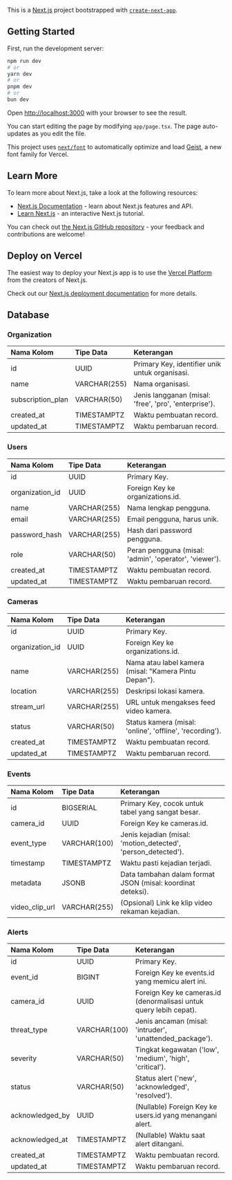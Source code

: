 This is a [Next.js](https://nextjs.org) project bootstrapped with [`create-next-app`](https://nextjs.org/docs/app/api-reference/cli/create-next-app).

## Getting Started

First, run the development server:

```bash
npm run dev
# or
yarn dev
# or
pnpm dev
# or
bun dev
```

Open [http://localhost:3000](http://localhost:3000) with your browser to see the result.

You can start editing the page by modifying `app/page.tsx`. The page auto-updates as you edit the file.

This project uses [`next/font`](https://nextjs.org/docs/app/building-your-application/optimizing/fonts) to automatically optimize and load [Geist](https://vercel.com/font), a new font family for Vercel.

## Learn More

To learn more about Next.js, take a look at the following resources:

- [Next.js Documentation](https://nextjs.org/docs) - learn about Next.js features and API.
- [Learn Next.js](https://nextjs.org/learn) - an interactive Next.js tutorial.

You can check out [the Next.js GitHub repository](https://github.com/vercel/next.js) - your feedback and contributions are welcome!

## Deploy on Vercel

The easiest way to deploy your Next.js app is to use the [Vercel Platform](https://vercel.com/new?utm_medium=default-template&filter=next.js&utm_source=create-next-app&utm_campaign=create-next-app-readme) from the creators of Next.js.

Check out our [Next.js deployment documentation](https://nextjs.org/docs/app/building-your-application/deploying) for more details.

## Database

### Organization

| Nama Kolom        | Tipe Data    | Keterangan                                            |
| :---------------- | :----------- | :---------------------------------------------------- |
| id                | UUID         | Primary Key, identifier unik untuk organisasi.        |
| name              | VARCHAR(255) | Nama organisasi.                                      |
| subscription_plan | VARCHAR(50)  | Jenis langganan (misal: 'free', 'pro', 'enterprise'). |
| created_at        | TIMESTAMPTZ  | Waktu pembuatan record.                               |
| updated_at        | TIMESTAMPTZ  | Waktu pembaruan record.                               |

### Users

| Nama Kolom      | Tipe Data    | Keterangan                                             |
| :-------------- | :----------- | :----------------------------------------------------- |
| id              | UUID         | Primary Key.                                           |
| organization_id | UUID         | Foreign Key ke organizations.id.                       |
| name            | VARCHAR(255) | Nama lengkap pengguna.                                 |
| email           | VARCHAR(255) | Email pengguna, harus unik.                            |
| password_hash   | VARCHAR(255) | Hash dari password pengguna.                           |
| role            | VARCHAR(50)  | Peran pengguna (misal: 'admin', 'operator', 'viewer'). |
| created_at      | TIMESTAMPTZ  | Waktu pembuatan record.                                |
| updated_at      | TIMESTAMPTZ  | Waktu pembaruan record.                                |

### Cameras

| Nama Kolom      | Tipe Data    | Keterangan                                               |
| :-------------- | :----------- | :------------------------------------------------------- |
| id              | UUID         | Primary Key.                                             |
| organization_id | UUID         | Foreign Key ke organizations.id.                         |
| name            | VARCHAR(255) | Nama atau label kamera (misal: "Kamera Pintu Depan").    |
| location        | VARCHAR(255) | Deskripsi lokasi kamera.                                 |
| stream_url      | VARCHAR(255) | URL untuk mengakses feed video kamera.                   |
| status          | VARCHAR(50)  | Status kamera (misal: 'online', 'offline', 'recording'). |
| created_at      | TIMESTAMPTZ  | Waktu pembuatan record.                                  |
| updated_at      | TIMESTAMPTZ  | Waktu pembaruan record.                                  |

### Events

| Nama Kolom     | Tipe Data    | Keterangan                                                    |
| :------------- | :----------- | :------------------------------------------------------------ |
| id             | BIGSERIAL    | Primary Key, cocok untuk tabel yang sangat besar.             |
| camera_id      | UUID         | Foreign Key ke cameras.id.                                    |
| event_type     | VARCHAR(100) | Jenis kejadian (misal: 'motion_detected', 'person_detected'). |
| timestamp      | TIMESTAMPTZ  | Waktu pasti kejadian terjadi.                                 |
| metadata       | JSONB        | Data tambahan dalam format JSON (misal: koordinat deteksi).   |
| video_clip_url | VARCHAR(255) | (Opsional) Link ke klip video rekaman kejadian.               |

### Alerts

| Nama Kolom      | Tipe Data    | Keterangan                                                         |
| :-------------- | :----------- | :----------------------------------------------------------------- |
| id              | UUID         | Primary Key.                                                       |
| event_id        | BIGINT       | Foreign Key ke events.id yang memicu alert ini.                    |
| camera_id       | UUID         | Foreign Key ke cameras.id (denormalisasi untuk query lebih cepat). |
| threat_type     | VARCHAR(100) | Jenis ancaman (misal: 'intruder', 'unattended_package').           |
| severity        | VARCHAR(50)  | Tingkat kegawatan ('low', 'medium', 'high', 'critical').           |
| status          | VARCHAR(50)  | Status alert ('new', 'acknowledged', 'resolved').                  |
| acknowledged_by | UUID         | (Nullable) Foreign Key ke users.id yang menangani alert.           |
| acknowledged_at | TIMESTAMPTZ  | (Nullable) Waktu saat alert ditangani.                             |
| created_at      | TIMESTAMPTZ  | Waktu pembuatan record.                                            |
| updated_at      | TIMESTAMPTZ  | Waktu pembaruan record.                                            |
